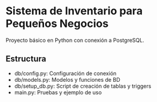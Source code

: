 # Sistema de Inventario para Pequeños Negocios

Proyecto básico en Python con conexión a PostgreSQL.

## Estructura
- db/config.py: Configuración de conexión
- db/models.py: Modelos y funciones de BD
- db/setup_db.py: Script de creación de tablas y triggers
- main.py: Pruebas y ejemplo de uso 